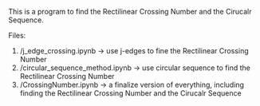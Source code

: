 This is a program to find the Rectilinear Crossing Number and the Cirucalr Sequence. 

Files:
<ol>
<li>/j_edge_crossing.ipynb -> use j-edges to fine the Rectilinear Crossing Number</li>
<li>/circular_sequence_method.ipynb -> use circular sequence to find the Rectilinear Crossing Number</li>
<li>/CrossingNumber.ipynb -> a finalize version of everything, including finding the Rectilinear Crossing Number and the Cirucalr Sequence</li>
</ol>
